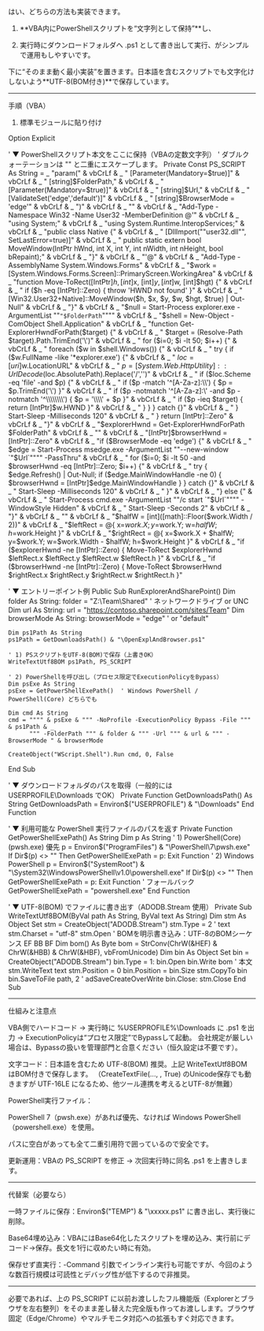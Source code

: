 はい、どちらの方法も実装できます。

1. **VBA内にPowerShellスクリプトを“文字列として保持”**し、


2. 実行時にダウンロードフォルダへ .ps1 として書き出して実行、がシンプルで運用もしやすいです。



下に“そのまま動く最小実装”を置きます。日本語を含むスクリプトでも文字化けしないよう**UTF-8(BOM付き)**で保存しています。


---

手順（VBA）

1) 標準モジュールに貼り付け

Option Explicit

' ▼ PowerShellスクリプト本文をここに保持（VBAの定数文字列）
'   ダブルクォーテーションは "" と二重にエスケープします。
Private Const PS_SCRIPT As String = _
    "param(" & vbCrLf & _
    "  [Parameter(Mandatory=$true)]" & vbCrLf & _
    "  [string]$FolderPath," & vbCrLf & _
    "  [Parameter(Mandatory=$true)]" & vbCrLf & _
    "  [string]$Url," & vbCrLf & _
    "  [ValidateSet('edge','default')]" & vbCrLf & _
    "  [string]$BrowserMode = 'edge'" & vbCrLf & _
    ")" & vbCrLf & _
    "" & vbCrLf & _
    "Add-Type -Namespace Win32 -Name User32 -MemberDefinition @'" & vbCrLf & _
    "using System;" & vbCrLf & _
    "using System.Runtime.InteropServices;" & vbCrLf & _
    "public class Native {" & vbCrLf & _
    "  [DllImport(""user32.dll"", SetLastError=true)]" & vbCrLf & _
    "  public static extern bool MoveWindow(IntPtr hWnd, int X, int Y, int nWidth, int nHeight, bool bRepaint);" & vbCrLf & _
    "}" & vbCrLf & _
    "'@" & vbCrLf & _
    "Add-Type -AssemblyName System.Windows.Forms" & vbCrLf & _
    "$work = [System.Windows.Forms.Screen]::PrimaryScreen.WorkingArea" & vbCrLf & _
    "function Move-ToRect([IntPtr]$h, [int]$x, [int]$y, [int]$w, [int]$hgt) {" & vbCrLf & _
    "  if ($h -eq [IntPtr]::Zero) { throw 'HWND not found' }" & vbCrLf & _
    "  [Win32.User32+Native]::MoveWindow($h, $x, $y, $w, $hgt, $true) | Out-Null" & vbCrLf & _
    "}" & vbCrLf & _
    "$null = Start-Process explorer.exe -ArgumentList ""`"$FolderPath`"""" & vbCrLf & _
    "$shell = New-Object -ComObject Shell.Application" & vbCrLf & _
    "function Get-ExplorerHwndForPath($target) {" & vbCrLf & _
    "  $target = (Resolve-Path $target).Path.TrimEnd('\')" & vbCrLf & _
    "  for ($i=0; $i -lt 50; $i++) {" & vbCrLf & _
    "    foreach ($w in $shell.Windows()) {" & vbCrLf & _
    "      try { if ($w.FullName -like '*explorer.exe') {" & vbCrLf & _
    "        $loc = [uri]$w.LocationURL" & vbCrLf & _
    "        $p = [System.Web.HttpUtility]::UrlDecode($loc.AbsolutePath).Replace('/','\')" & vbCrLf & _
    "        if ($loc.Scheme -eq 'file' -and $p) {" & vbCrLf & _
    "          if ($p -match '^[A-Za-z]:\\') { $p = $p.TrimEnd('\') }" & vbCrLf & _
    "          if ($p -notmatch '^[A-Za-z]:\\' -and $p -notmatch '^\\\\\\\\') { $p = '\\\\' + $p }" & vbCrLf & _
    "          if ($p -ieq $target) { return [IntPtr]$w.HWND }" & vbCrLf & _
    "        } } } catch {}" & vbCrLf & _
    "    } Start-Sleep -Milliseconds 120" & vbCrLf & _
    "  } return [IntPtr]::Zero" & vbCrLf & _
    "}" & vbCrLf & _
    "$explorerHwnd = Get-ExplorerHwndForPath $FolderPath" & vbCrLf & _
    "" & vbCrLf & _
    "[IntPtr]$browserHwnd = [IntPtr]::Zero" & vbCrLf & _
    "if ($BrowserMode -eq 'edge') {" & vbCrLf & _
    "  $edge = Start-Process msedge.exe -ArgumentList ""--new-window `"$Url`"""" -PassThru" & vbCrLf & _
    "  for ($i=0; $i -lt 50 -and $browserHwnd -eq [IntPtr]::Zero; $i++) {" & vbCrLf & _
    "    try { $edge.Refresh() | Out-Null; if ($edge.MainWindowHandle -ne 0) { $browserHwnd = [IntPtr]$edge.MainWindowHandle } } catch {}" & vbCrLf & _
    "    Start-Sleep -Milliseconds 120" & vbCrLf & _
    "  }" & vbCrLf & _
    "} else {" & vbCrLf & _
    "  Start-Process cmd.exe -ArgumentList ""/c start `"$Url`"""" -WindowStyle Hidden" & vbCrLf & _
    "  Start-Sleep -Seconds 2" & vbCrLf & _
    "}" & vbCrLf & _
    "" & vbCrLf & _
    "$halfW = [int]([math]::Floor($work.Width / 2))" & vbCrLf & _
    "$leftRect  = @{ x=$work.X; y=$work.Y; w=$halfW; h=$work.Height }" & vbCrLf & _
    "$rightRect = @{ x=$work.X + $halfW; y=$work.Y; w=$work.Width - $halfW; h=$work.Height }" & vbCrLf & _
    "if ($explorerHwnd -ne [IntPtr]::Zero) { Move-ToRect $explorerHwnd $leftRect.x $leftRect.y $leftRect.w $leftRect.h }" & vbCrLf & _
    "if ($browserHwnd  -ne [IntPtr]::Zero) { Move-ToRect $browserHwnd  $rightRect.x  $rightRect.y  $rightRect.w  $rightRect.h }"

' ▼ エントリーポイント例
Public Sub RunExplorerAndSharePoint()
    Dim folder As String: folder = "Z:\Team\Shared" ' ネットワークドライブ or UNC
    Dim url As String:    url    = "https://contoso.sharepoint.com/sites/Team"
    Dim browserMode As String: browserMode = "edge" ' or "default"

    Dim ps1Path As String
    ps1Path = GetDownloadsPath() & "\OpenExplAndBrowser.ps1"

    ' 1) PSスクリプトをUTF-8(BOM)で保存（上書きOK）
    WriteTextUtf8BOM ps1Path, PS_SCRIPT

    ' 2) PowerShellを呼び出し（プロセス限定でExecutionPolicyをBypass）
    Dim psExe As String
    psExe = GetPowerShellExePath()  ' Windows PowerShell / PowerShell(Core) どちらでも

    Dim cmd As String
    cmd = """" & psExe & """ -NoProfile -ExecutionPolicy Bypass -File """ & ps1Path & _
          """ -FolderPath """ & folder & """ -Url """ & url & """ -BrowserMode " & browserMode

    CreateObject("WScript.Shell").Run cmd, 0, False
End Sub

' ▼ ダウンロードフォルダのパスを取得（一般的には USERPROFILE\Downloads でOK）
Private Function GetDownloadsPath() As String
    GetDownloadsPath = Environ$("USERPROFILE") & "\Downloads"
End Function

' ▼ 利用可能な PowerShell 実行ファイルのパスを返す
Private Function GetPowerShellExePath() As String
    Dim p As String
    ' 1) PowerShell(Core) (pwsh.exe) 優先
    p = Environ$("ProgramFiles") & "\PowerShell\7\pwsh.exe"
    If Dir$(p) <> "" Then GetPowerShellExePath = p: Exit Function
    ' 2) Windows PowerShell
    p = Environ$("SystemRoot") & "\System32\WindowsPowerShell\v1.0\powershell.exe"
    If Dir$(p) <> "" Then GetPowerShellExePath = p: Exit Function
    ' フォールバック
    GetPowerShellExePath = "powershell.exe"
End Function

' ▼ UTF-8(BOM) でファイルに書き出す（ADODB.Stream 使用）
Private Sub WriteTextUtf8BOM(ByVal path As String, ByVal text As String)
    Dim stm As Object
    Set stm = CreateObject("ADODB.Stream")
    stm.Type = 2                   ' text
    stm.Charset = "utf-8"
    stm.Open
    ' BOMを明示書き込み：UTF-8のBOMシーケンス EF BB BF
    Dim bom() As Byte
    bom = StrConv(ChrW(&HEF) & ChrW(&HBB) & ChrW(&HBF), vbFromUnicode)
    Dim bin As Object
    Set bin = CreateObject("ADODB.Stream")
    bin.Type = 1: bin.Open
    bin.Write bom
    ' 本文
    stm.WriteText text
    stm.Position = 0
    bin.Position = bin.Size
    stm.CopyTo bin
    bin.SaveToFile path, 2         ' adSaveCreateOverWrite
    bin.Close: stm.Close
End Sub


---

仕組みと注意点

VBA側でハードコード → 実行時に %USERPROFILE%\Downloads に .ps1 を出力 → ExecutionPolicyは“プロセス限定”でBypassして起動。
会社規定が厳しい場合は、Bypassの扱いを管理部門と合意ください（恒久設定は不要です）。

文字コード：日本語を含むため UTF-8(BOM) 推奨。上記 WriteTextUtf8BOM はBOM付きで保存します。
（CreateTextFile(..., , True) のUnicode保存でも動きますが UTF-16LE になるため、他ツール連携を考えるとUTF-8が無難）

PowerShell実行ファイル：

PowerShell 7（pwsh.exe）があれば優先、なければ Windows PowerShell（powershell.exe）を使用。


パスに空白があっても全て二重引用符で囲っているので安全です。

更新運用：VBAの PS_SCRIPT を修正 → 次回実行時に同名 .ps1 を上書きします。



---

代替案（必要なら）

一時ファイルに保存：Environ$("TEMP") & "\xxxxx.ps1" に書き出し、実行後に削除。

Base64埋め込み：VBAにはBase64化したスクリプトを埋め込み、実行前にデコード→保存。長文を1行に収めたい時に有効。

保存せず直実行：-Command 引数でインライン実行も可能ですが、今回のような数百行規模は可読性とデバッグ性が低下するので非推奨。



---

必要であれば、上の PS_SCRIPT に以前お渡ししたフル機能版（Explorerとブラウザを左右整列）をそのまま差し替えた完全版も作ってお渡しします。ブラウザ固定（Edge/Chrome）やマルチモニタ対応への拡張もすぐ対応できます。

